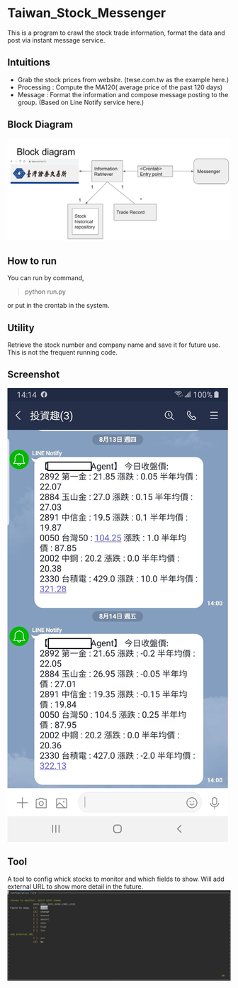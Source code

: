 # Taiwan_Stock_Messenger
 This is a program to crawl the stock trade information, format the data and post via instant message service.

## Intuitions
 * Grab the stock prices from website. (twse.com.tw as the example here.)
 * Processing : Compute the MA120( average price of the past 120 days)
 * Message : Format the information and compose message  posting to the group. (Based on Line Notify service here.)

## Block Diagram
![block diagram](https://github.com/zylix666/Taiwan_Stock_Messenger/blob/master/images/block_diagram.png "Block Diagram")

## How to run
You can run by command, 
> python run.py

or put in the crontab in the system.

## Utility
Retrieve the stock number and company name and save it for future use.
This is not the frequent running code.

## Screenshot
![Screen captured](https://github.com/zylix666/Taiwan_Stock_Messenger/blob/master/images/Screenshot.jpg "Screenshot")

## Tool 
A tool to config whick stocks to monitor and which fields to show. Will add external URL to show more detail in the future.
![Screen captured](https://github.com/zylix666/Taiwan_Stock_Messenger/blob/master/images/menuconfig_example.png "Menuconfig")
